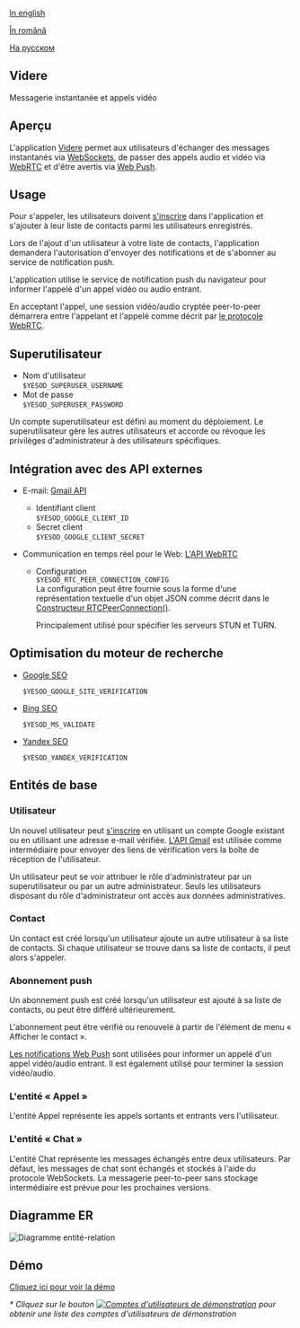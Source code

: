 
[In english](https://github.com/ciukstar/videre/blob/master/README.md)  

[În română](https://github.com/ciukstar/videre/blob/master/README.ro.md)  

[На русском](https://github.com/ciukstar/videre/blob/master/README.ru.md)

## Videre
Messagerie instantanée et appels vidéo

## Aperçu
L'application [Videre](https://viderefr-2pg7fq7tgq-de.a.run.app) permet aux utilisateurs d'échanger des messages instantanés via [WebSockets](https://developer.mozilla.org/fr/docs/Web/API/WebSockets_API), de passer des appels audio et vidéo via [WebRTC](https://developer.mozilla.org/fr/docs/Web/API/WebRTC_API) et d'être avertis via [Web Push](https://developer.mozilla.org/fr/docs/Web/API/Push_API).

## Usage
Pour s'appeler, les utilisateurs doivent [s'inscrire](https://viderefr-2pg7fq7tgq-de.a.run.app/auth/login) dans l'application et s'ajouter à leur liste de contacts parmi les utilisateurs enregistrés.

Lors de l'ajout d'un utilisateur à votre liste de contacts, l'application demandera l'autorisation d'envoyer des notifications et de s'abonner au service de notification push.

L'application utilise le service de notification push du navigateur pour informer l'appelé d'un appel vidéo ou audio entrant.

En acceptant l'appel, une session vidéo/audio cryptée peer-to-peer démarrera entre l'appelant et l'appelé comme décrit par [le protocole WebRTC](https://www.w3.org/TR/webrtc/).

## Superutilisateur

* Nom d'utilisateur  
  ```$YESOD_SUPERUSER_USERNAME```
* Mot de passe  
  ```$YESOD_SUPERUSER_PASSWORD```
  
Un compte superutilisateur est défini au moment du déploiement. Le superutilisateur gère les autres utilisateurs et accorde ou révoque les privilèges d'administrateur à des utilisateurs spécifiques.

## Intégration avec des API externes

* E-mail: [Gmail API](https://developers.google.com/gmail/api/guides?hl=fr)  

  * Identifiant client  
    ```$YESOD_GOOGLE_CLIENT_ID```
  * Secret client  
    ```$YESOD_GOOGLE_CLIENT_SECRET```
	
* Communication en temps réel pour le Web: [L'API WebRTC](https://developer.mozilla.org/fr/docs/Web/API/WebRTC_API)

  * Configuration  
    ```$YESOD_RTC_PEER_CONNECTION_CONFIG```  
    La configuration peut être fournie sous la forme d'une représentation textuelle d'un objet JSON comme décrit dans le [Constructeur RTCPeerConnection()](https://developer.mozilla.org/fr/docs/Web/API/RTCPeerConnection/RTCPeerConnection).  

    Principalement utilisé pour spécifier les serveurs STUN et TURN.

## Optimisation du moteur de recherche

* [Google SEO](https://search.google.com/search-console)

  ```$YESOD_GOOGLE_SITE_VERIFICATION```
  
* [Bing SEO](https://www.bing.com/webmasters)

  ```$YESOD_MS_VALIDATE```
  
* [Yandex SEO](https://webmaster.yandex.com/welcome)

  ```$YESOD_YANDEX_VERIFICATION```

## Entités de base

### Utilisateur
Un nouvel utilisateur peut [s'inscrire](https://viderefr-2pg7fq7tgq-de.a.run.app/auth/login) en utilisant un compte Google existant ou en utilisant une adresse e-mail vérifiée. [L'API Gmail](https://developers.google.com/gmail/api/guides?hl=fr) est utilisée comme intermédiaire pour envoyer des liens de vérification vers la boîte de réception de l'utilisateur.

Un utilisateur peut se voir attribuer le rôle d'administrateur par un superutilisateur ou par un autre administrateur. Seuls les utilisateurs disposant du rôle d'administrateur ont accès aux données administratives.

### Contact
Un contact est créé lorsqu'un utilisateur ajoute un autre utilisateur à sa liste de contacts. Si chaque utilisateur se trouve dans sa liste de contacts, il peut alors s'appeler.

### Abonnement push
Un abonnement push est créé lorsqu'un utilisateur est ajouté à sa liste de contacts, ou peut être différé ultérieurement.

L'abonnement peut être vérifié ou renouvelé à partir de l'élément de menu « Afficher le contact ».

[Les notifications Web Push](https://developer.mozilla.org/fr/docs/Web/API/Push_API) sont utilisées pour informer un appelé d'un appel vidéo/audio entrant. Il est également utilisé pour terminer la session vidéo/audio.

### L'entité « Appel »
L'entité Appel représente les appels sortants et entrants vers l'utilisateur.

### L'entité « Chat »
L'entité Chat représente les messages échangés entre deux utilisateurs. Par défaut, les messages de chat sont échangés et stockés à l'aide du protocole WebSockets. La messagerie peer-to-peer sans stockage intermédiaire est prévue pour les prochaines versions.

## Diagramme ER

![Diagramme entité-relation](static/img/ERD_Videre.svg)

## Démo

[Cliquez ici pour voir la démo](https://viderefr-2pg7fq7tgq-de.a.run.app)

_* Cliquez sur le bouton [![Comptes d'utilisateurs de démonstration](demo/button-demo-accounts.png)](https://viderefr-2pg7fq7tgq-de.a.run.app/auth/login) pour obtenir une liste des comptes d'utilisateurs de démonstration_
